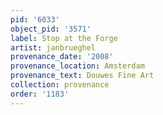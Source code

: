 ```yaml
---
pid: '6033'
object_pid: '3571'
label: Stop at the Forge
artist: janbrueghel
provenance_date: '2008'
provenance_location: Amsterdam
provenance_text: Douwes Fine Art
collection: provenance
order: '1183'
---
```

